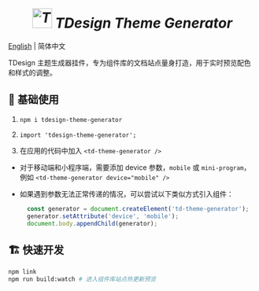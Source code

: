 <h1 style="text-align: center"><em><img alt="TDesign Logo" width="40" src="https://tdesign.tencent.com/favicon.ico"> TDesign Theme Generator</em></h1>

[English](./README.md) | 简体中文

TDesign 主题生成器挂件，专为组件库的文档站点量身打造，用于实时预览配色和样式的调整。

## 🔨 基础使用

1. `npm i tdesign-theme-generator`

2. `import 'tdesign-theme-generator';`

3. 在应用的代码中加入 `<td-theme-generator />`

- 对于移动端和小程序端，需要添加 device 参数，`mobile` 或 `mini-program`，例如 `<td-theme-generator device="mobile" />`

- 如果遇到参数无法正常传递的情况，可以尝试以下类似方式引入组件：

  ```js
    const generator = document.createElement('td-theme-generator');
    generator.setAttribute('device', 'mobile');
    document.body.appendChild(generator);
  ```

## 🏗️ 快速开发

```bash
npm link
npm run build:watch # 进入组件库站点热更新预览
```